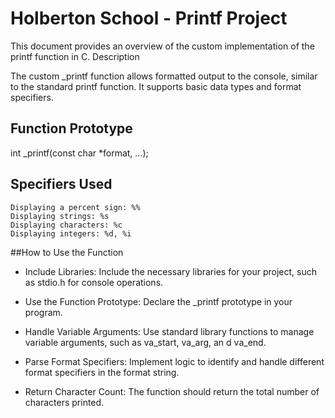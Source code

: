# Holberton School - Printf Project

This document provides an overview of the custom implementation of the printf function in C.
Description

The custom _printf function allows formatted output to the console, similar to the standard printf function. It supports basic data types and format specifiers.
## Function Prototype

int _printf(const char *format, ...);

## Specifiers Used

    Displaying a percent sign: %%
    Displaying strings: %s
    Displaying characters: %c
    Displaying integers: %d, %i

##How to Use the Function

- Include Libraries: Include the necessary libraries for your project, such as stdio.h for console operations.

- Use the Function Prototype: Declare the _printf prototype in your program.

- Handle Variable Arguments: Use standard library functions to manage variable arguments, such as va_start, va_arg, an    d va_end.

- Parse Format Specifiers: Implement logic to identify and handle different format specifiers in the format string.

- Return Character Count: The function should return the total number of characters printed.
